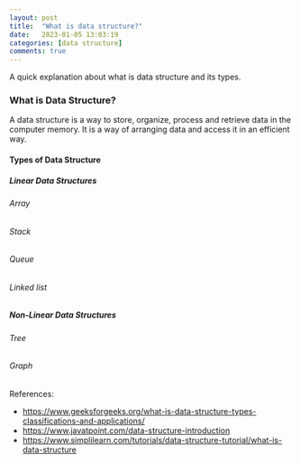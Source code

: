```yaml
---
layout: post
title:  "What is data structure?"
date:   2023-01-05 13:03:19
categories: [data structure]
comments: true
---
```

A quick explanation about what is data structure and its types.


<!--more-->

### What is Data Structure?

A data structure is a way to store, organize, process and retrieve data in the computer memory. It is a way of arranging data and access it in an efficient way.

#### Types of Data Structure

##### Linear Data Structures

###### Array
###### Stack
###### Queue
###### Linked list


##### Non-Linear Data Structures

###### Tree
###### Graph




References:

 - https://www.geeksforgeeks.org/what-is-data-structure-types-classifications-and-applications/
 - https://www.javatpoint.com/data-structure-introduction
 - https://www.simplilearn.com/tutorials/data-structure-tutorial/what-is-data-structure